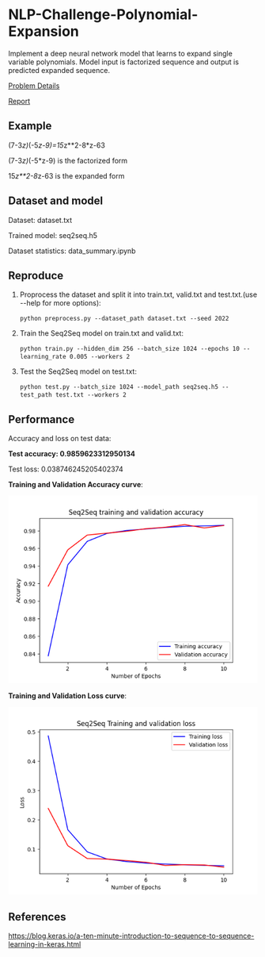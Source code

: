 # NLP-Challenge-Polynomial-Expansion
Implement a deep neural network model that learns to expand single variable polynomials. Model input is factorized sequence and output is predicted expanded sequence.

[Problem Details](https://github.com/Chare7/NLP-Challenge-Polynomial-Expansion/blob/master/NLP%20Challenge.docx)

[Report](https://github.com/Chare7/NLP-Challenge-Polynomial-Expansion/blob/master/Report.pdf)

## Example
(7-3*z)*(-5*z-9)=15*z**2-8*z-63

(7-3*z)*(-5*z-9) is the factorized form

15*z**2-8*z-63 is the expanded form

## Dataset and model
Dataset: dataset.txt

Trained model: seq2seq.h5

Dataset statistics: data_summary.ipynb

## Reproduce
1. Proprocess the dataset and split it into train.txt, valid.txt and test.txt.(use --help for more options):
    ```
    python preprocess.py --dataset_path dataset.txt --seed 2022
    ```

2. Train the Seq2Seq model on train.txt and valid.txt:
    ```
    python train.py --hidden_dim 256 --batch_size 1024 --epochs 10 --learning_rate 0.005 --workers 2
    ```
3. Test the Seq2Seq model on test.txt:
    ```
    python test.py --batch_size 1024 --model_path seq2seq.h5 --test_path test.txt --workers 2
    ```

## Performance
Accuracy and loss on test data:

**Test accuracy:  0.9859623312950134**

Test loss:  0.038746245205402374

**Training and Validation Accuracy curve**:

![image](https://github.com/Chare7/NLP-Challenge-Polynomial-Expansion/blob/master/acc_history.png)

**Training and Validation Loss curve**:

![image](https://github.com/Chare7/NLP-Challenge-Polynomial-Expansion/blob/master/loss_history.png)

## References
https://blog.keras.io/a-ten-minute-introduction-to-sequence-to-sequence-learning-in-keras.html
